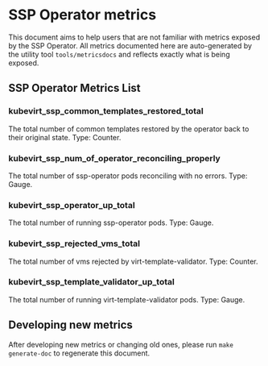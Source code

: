 # SSP Operator metrics
This document aims to help users that are not familiar with metrics exposed by the SSP Operator.
All metrics documented here are auto-generated by the utility tool `tools/metricsdocs` and reflects exactly what is being exposed.

## SSP Operator Metrics List
### kubevirt_ssp_common_templates_restored_total
The total number of common templates restored by the operator back to their original state. Type: Counter.
### kubevirt_ssp_num_of_operator_reconciling_properly
The total number of ssp-operator pods reconciling with no errors. Type: Gauge.
### kubevirt_ssp_operator_up_total
The total number of running ssp-operator pods. Type: Gauge.
### kubevirt_ssp_rejected_vms_total
The total number of vms rejected by virt-template-validator. Type: Counter.
### kubevirt_ssp_template_validator_up_total
The total number of running virt-template-validator pods. Type: Gauge.
## Developing new metrics
After developing new metrics or changing old ones, please run `make generate-doc` to regenerate this document.
